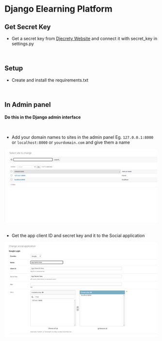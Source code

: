 Django Elearning Platform
=============================

## Get Secret Key
* Get a secret key from [Djecrety Website](https://www.djecrety.ir) and connect it with secret_key in settings.py

<br>

## Setup
* Create and install the requirements.txt

<br>

## In Admin panel
#### Do this in the Django admin interface
<br>

* Add your domain names to sites in the admin panel Eg. `127.0.0.1:8000` or `localhost:8000` or `yourdomain.com` and give them a name

![Screenshot of instuction](domains.png)
<br>
<br>

* Get the app client ID and secret key and it to the Social application


![Screenshot of instuction](appDetails.png)
<br>
<br>

